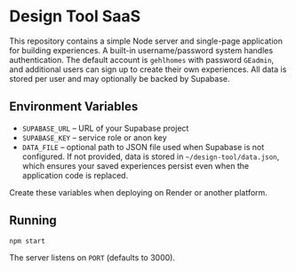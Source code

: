 # Design Tool SaaS

This repository contains a simple Node server and single-page application for building experiences. A built-in username/password system handles authentication. The default account is `gehlhomes` with password `GEadmin`, and additional users can sign up to create their own experiences. All data is stored per user and may optionally be backed by Supabase.

## Environment Variables

- `SUPABASE_URL` – URL of your Supabase project
- `SUPABASE_KEY` – service role or anon key
- `DATA_FILE` – optional path to JSON file used when Supabase is not configured.
  If not provided, data is stored in `~/design-tool/data.json`, which ensures
  your saved experiences persist even when the application code is replaced.

Create these variables when deploying on Render or another platform.

## Running

```
npm start
```

The server listens on `PORT` (defaults to 3000).
